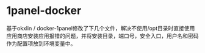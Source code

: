 # 1panel-docker
基于okxlin / docker-1panel修改了下几个文件，解决不使用/opt目录时直接使用应用商店安装应用报错的问题，并将安装目录，端口号，安全入口，用户名和密码作为配置项放到环境变量中。
